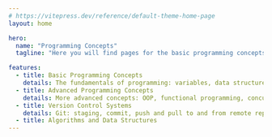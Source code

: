 ```yaml
---
# https://vitepress.dev/reference/default-theme-home-page
layout: home

hero:
  name: "Programming Concepts"
  tagline: "Here you will find pages for the basic programming concepts from variables, types through program flow to OOP and functional programming with some examples of their implementation in various languages I am more or less familiar with (UNDER CONSTRUCTION)"

features:
  - title: Basic Programming Concepts
    details: The fundamentals of programming: variables, data structures, program flow, I/O operations, debugging, error handling
  - title: Advanced Programming Concepts
    details: More advanced concepts: OOP, functional programming, concurrency and parallelism, programming paradigms
  - title: Version Control Systems
    details: Git: staging, commit, push and pull to and from remote repositories, create and merge branches, etc.
  - title: Algorithms and Data Structures
---
```

